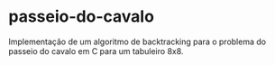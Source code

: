 # passeio-do-cavalo
Implementação de um algoritmo de backtracking para o 
problema do passeio do cavalo em C para um tabuleiro 8x8.
